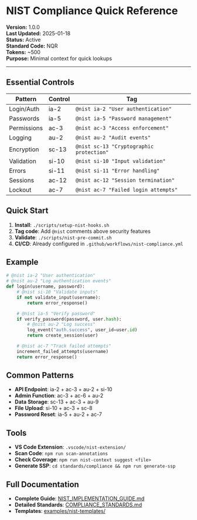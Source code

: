 # NIST Compliance Quick Reference

**Version:** 1.0.0  
**Last Updated:** 2025-01-18  
**Status:** Active  
**Standard Code:** NQR  
**Tokens:** ~500  
**Purpose:** Minimal context for quick lookups

---

## Essential Controls

| Pattern | Control | Tag |
|---------|---------|-----|
| Login/Auth | ia-2 | `@nist ia-2 "User authentication"` |
| Passwords | ia-5 | `@nist ia-5 "Password management"` |
| Permissions | ac-3 | `@nist ac-3 "Access enforcement"` |
| Logging | au-2 | `@nist au-2 "Audit events"` |
| Encryption | sc-13 | `@nist sc-13 "Cryptographic protection"` |
| Validation | si-10 | `@nist si-10 "Input validation"` |
| Errors | si-11 | `@nist si-11 "Error handling"` |
| Sessions | ac-12 | `@nist ac-12 "Session termination"` |
| Lockout | ac-7 | `@nist ac-7 "Failed login attempts"` |

## Quick Start

1. **Install**: `./scripts/setup-nist-hooks.sh`
2. **Tag code**: Add `@nist` comments above security features
3. **Validate**: `./scripts/nist-pre-commit.sh`
4. **CI/CD**: Already configured in `.github/workflows/nist-compliance.yml`

## Example

```python
# @nist ia-2 "User authentication"
# @nist au-2 "Log authentication events"
def login(username, password):
    # @nist si-10 "Validate inputs"
    if not validate_input(username):
        return error_response()

    # @nist ia-5 "Verify password"
    if verify_password(password, user.hash):
        # @nist au-2 "Log success"
        log_event("auth.success", user_id=user.id)
        return create_session(user)

    # @nist ac-7 "Track failed attempts"
    increment_failed_attempts(username)
    return error_response()
```

## Common Patterns

- **API Endpoint**: ia-2 + ac-3 + au-2 + si-10
- **Admin Function**: ac-3 + ac-6 + au-2
- **Data Storage**: sc-13 + ac-3 + au-9
- **File Upload**: si-10 + ac-3 + sc-8
- **Password Reset**: ia-5 + au-2 + ac-7

## Tools

- **VS Code Extension**: `.vscode/nist-extension/`
- **Scan Code**: `npm run scan-annotations`
- **Check Coverage**: `npm run nist-context suggest <file>`
- **Generate SSP**: `cd standards/compliance && npm run generate-ssp`

## Full Documentation

- **Complete Guide**: [NIST_IMPLEMENTATION_GUIDE.md](NIST_IMPLEMENTATION_GUIDE.md)
- **Detailed Standards**: [COMPLIANCE_STANDARDS.md](./docs/standards/COMPLIANCE_STANDARDS.md)
- **Templates**: [examples/nist-templates/](./examples/nist-templates/)
